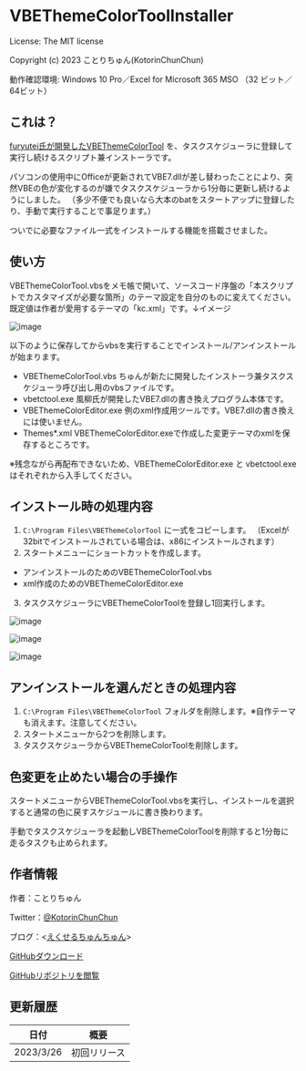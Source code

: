 # VBEThemeColorToolInstaller

License: The MIT license

Copyright (c) 2023 ことりちゅん(KotorinChunChun)

動作確認環境: Windows 10 Pro／Excel for Microsoft 365 MSO （32 ビット／64ビット）



## これは？

[furyutei氏が開発したVBEThemeColorTool](https://github.com/furyutei/VBEThemeColorTool) を、タスクスケジューラに登録して実行し続けるスクリプト兼インストーラです。

パソコンの使用中にOfficeが更新されてVBE7.dllが差し替わったことにより、突然VBEの色が変化するのが嫌でタスクスケジューラから1分毎に更新し続けるようにしました。
（多少不便でも良いなら大本のbatをスタートアップに登録したり、手動で実行することで事足ります。）

ついでに必要なファイル一式をインストールする機能を搭載させました。

## 使い方

VBEThemeColorTool.vbsをメモ帳で開いて、ソースコード序盤の「本スクリプトでカスタマイズが必要な箇所」のテーマ設定を自分のものに変えてください。
既定値は作者が愛用するテーマの「kc.xml」です。↓イメージ

![image](https://user-images.githubusercontent.com/55196383/227728255-9003d3fd-4399-4924-9576-91945c22e56a.png)

以下のように保存してからvbsを実行することでインストール/アンインストールが始まります。
- VBEThemeColorTool.vbs     ちゅんが新たに開発したインストーラ兼タスクスケジューラ呼び出し用のvbsファイルです。
- vbetctool.exe             風柳氏が開発したVBE7.dllの書き換えプログラム本体です。
- VBEThemeColorEditor.exe   例のxml作成用ツールです。VBE7.dllの書き換えには使いません。
- Themes\*.xml              VBEThemeColorEditor.exeで作成した変更テーマのxmlを保存するところです。

※残念ながら再配布できないため、VBEThemeColorEditor.exe と vbetctool.exe はそれぞれから入手してください。

## インストール時の処理内容

1. `C:\Program Files\VBEThemeColorTool` に一式をコピーします。
（Excelが32bitでインストールされている場合は、x86にインストールされます）
2. スタートメニューにショートカットを作成します。
- アンインストールのためのVBEThemeColorTool.vbs
- xml作成のためのVBEThemeColorEditor.exe
3. タスクスケジューラにVBEThemeColorToolを登録し1回実行します。

![image](https://user-images.githubusercontent.com/55196383/227728762-3f9fbed5-8587-44fd-b854-b80be1401f4b.png)

![image](https://user-images.githubusercontent.com/55196383/227728791-df3f947a-4bc7-47a8-b4a1-cccea1c7bf7d.png)

![image](https://user-images.githubusercontent.com/55196383/227728820-745daebb-4549-46e0-aa7a-46430df1be83.png)


## アンインストールを選んだときの処理内容

1. `C:\Program Files\VBEThemeColorTool` フォルダを削除します。※自作テーマも消えます。注意してください。
2. スタートメニューから2つを削除します。
3. タスクスケジューラからVBEThemeColorToolを削除します。



## 色変更を止めたい場合の手操作

スタートメニューからVBEThemeColorTool.vbsを実行し、インストールを選択すると通常の色に戻すスケジュールに書き換わります。

手動でタスクスケジューラを起動しVBEThemeColorToolを削除すると1分毎に走るタスクも止められます。



##  作者情報

作者：ことりちゅん

Twitter：[@KotorinChunChun](https://twitter.com/KotorinChunChun)

ブログ：<[えくせるちゅんちゅん](https://www.excel-chunchun.com/)>

[GitHubダウンロード](https://github.com/KotorinChunChun/VBEThemeColorToolInstaller/archive/master.zip)

[GitHubリポジトリを閲覧](https://github.com/KotorinChunChun/VBEThemeColorToolInstaller)



##  更新履歴

| 日付     | 概要         |
| -------- | ------------ |
| 2023/3/26 | 初回リリース |
